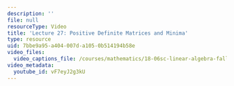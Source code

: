 ```yaml
---
description: ''
file: null
resourceType: Video
title: 'Lecture 27: Positive Definite Matrices and Minima'
type: resource
uid: 7bbe9a95-a404-007d-a105-0b514194b58e
video_files:
  video_captions_file: /courses/mathematics/18-06sc-linear-algebra-fall-2011/resource-index/lecture-27-positive-definite-matrices-and-minima/vF7eyJ2g3kU.vtt
video_metadata:
  youtube_id: vF7eyJ2g3kU
---
```

